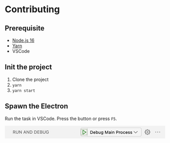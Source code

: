 # Contributing

## Prerequisite

- [Node.js 16](https://nodejs.org/)
- [Yarn](https://yarnpkg.com/)
- VSCode

## Init the project

1. Clone the project
2. `yarn`
3. `yarn start`

## Spawn the Electron

Run the task in VSCode.
Press the button or press `F5`.

![](./images/vscode-spawn.png)
